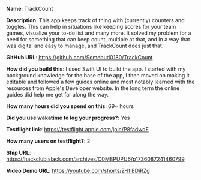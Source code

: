 **Name**: TrackCount

**Description**: This app keeps track of thing with (currently) counters and toggles. This can help in situations like keeping scores for your team games, visualize your to-do list and many more. It solved my problem for a need for something that can keep count, multiple at that, and in a way that was digital and easy to manage, and TrackCount does just that.

**GitHub URL**: https://github.com/Somebud0180/TrackCount

**How did you build this**: I used Swift UI to build the app. I started with my background knowledge for the base of the app, I then moved on making it editable and followed a few guides online and most notably learned with the resources from Apple's Developer website. In the long term the online guides did help me get far along the way.

**How many hours did you spend on this**: 69~ hours

**Did you use wakatime to log your progress?**: Yes

**Testflight link**: https://testflight.apple.com/join/P8fadwdF

**How many users on testflight?**: 2

**Ship URL**: https://hackclub.slack.com/archives/C0M8PUPU6/p1736087241460799

**Video Demo URL**: https://youtube.com/shorts/Z-IfiEDiRZg
